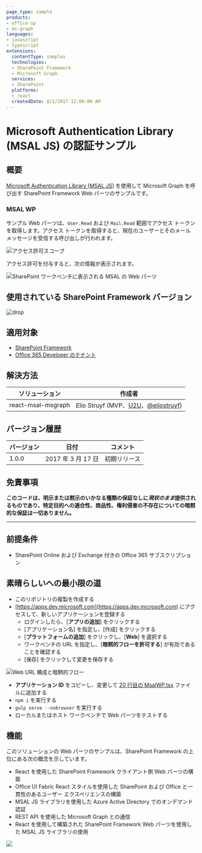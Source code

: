 ```yaml
---
page_type: sample
products:
- office-sp
- ms-graph
languages:
- javascript
- typescript
extensions:
  contentType: samples
  technologies:
  - SharePoint Framework
  - Microsoft Graph
  services:
  - SharePoint
  platforms:
  - react
  createdDate: 8/1/2017 12:00:00 AM
---
```

# Microsoft Authentication Library (MSAL JS) の認証サンプル

## 概要

[Microsoft Authentication Library (MSAL JS)](https://github.com/AzureAD/microsoft-authentication-library-for-js) を使用して Microsoft Graph を呼び出す SharePoint Framework Web パーツのサンプルです。

### MSAL WP

サンプル Web パーツは、`User.Read` および `Mail.Read` 範囲でアクセス トークンを取得します。アクセス トークンを取得すると、現在のユーザーとそのメール メッセージを受信する呼び出しが行われます。

![アクセス許可スコープ](./assets/permission-scopes.png)

アクセス許可を付与すると、次の情報が表示されます。

![SharePoint ワークベンチに表示される MSAL の Web パーツ](./assets/msal-wp-output.png)

## 使用されている SharePoint Framework バージョン 
![drop](https://img.shields.io/badge/drop-GA-green.svg)

## 適用対象

* [SharePoint Framework](https://learn.microsoft.com/sharepoint/dev/spfx/sharepoint-framework-overview)
* [Office 365 Developer のテナント](https://learn.microsoft.com/sharepoint/dev/spfx/set-up-your-developer-tenant)

## 解決方法

ソリューション|作成者
--------|---------
react-msal-msgraph|Elio Struyf (MVP、[U2U](https://www.u2u.be)、[@eliostruyf](https://www.twitter.com/eliostruyf))

## バージョン履歴

バージョン|日付|コメント
-------|----|--------
1.0.0|2017 年 3 月 17 日|初期リリース

## 免責事項
**このコードは、明示または黙示のいかなる種類の保証なしに*現状のまま*提供されるものであり、特定目的への適合性、商品性、権利侵害の不存在についての暗黙的な保証は一切ありません。**

---

## 前提条件

- SharePoint Online および Exchange 付きの Office 365 サブスクリプション

## 素晴らしいへの最小限の道

- このリポジトリの複製を作成する
- [https://apps.dev.microsoft.com](https://apps.dev.microsoft.com) にアクセスして、新しいアプリケーションを登録する
    - ログインしたら、[**アプリの追加**] をクリックする
    - [アプリケーション名] を指定し、[作成] をクリックする
    - [**プラットフォームの追加**] をクリックし、[**Web**] を選択する
    - ワークベンチの URL を指定し、[**暗黙的フローを許可する**] が有効であることを確認する
    - [保存] をクリックして変更を保存する

![Web URL 構成と暗黙的フロー](./assets/redirect-url.png)

- **アプリケーション ID** をコピーし、変更して [20 行目の MsalWP.tsx](./src/webparts/msalWp/components/MsalWp.tsx#20) ファイルに追加する
- `npm i` を実行する
- `gulp serve --nobrowser` を実行する
- ローカルまたはホスト ワークベンチで Web パーツをテストする

## 機能

このソリューションの Web パーツのサンプルは、SharePoint Framework の上位にある次の概念を示しています。

- React を使用した SharePoint Framework クライアント側 Web パーツの構築
- Office UI Fabric React スタイルを使用した SharePoint および Office と一貫性のあるユーザー エクスペリエンスの構築
- MSAL JS ライブラリを使用した Azure Active Directory でのオンデマンド認証
- REST API を使用した Microsoft Graph との通信
- React を使用して構築された SharePoint Framework Web パーツを使用した MSAL JS ライブラリの使用

![](https://m365-visitor-stats.azurewebsites.net/sp-dev-fx-webparts/samples/react-msal-msgraph)
